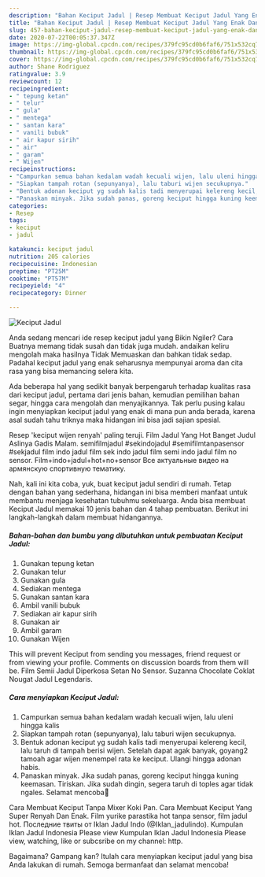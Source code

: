 ```yaml
---
description: "Bahan Keciput Jadul | Resep Membuat Keciput Jadul Yang Enak Dan Mudah"
title: "Bahan Keciput Jadul | Resep Membuat Keciput Jadul Yang Enak Dan Mudah"
slug: 457-bahan-keciput-jadul-resep-membuat-keciput-jadul-yang-enak-dan-mudah
date: 2020-07-22T00:05:37.347Z
image: https://img-global.cpcdn.com/recipes/379fc95cd0b6faf6/751x532cq70/keciput-jadul-foto-resep-utama.jpg
thumbnail: https://img-global.cpcdn.com/recipes/379fc95cd0b6faf6/751x532cq70/keciput-jadul-foto-resep-utama.jpg
cover: https://img-global.cpcdn.com/recipes/379fc95cd0b6faf6/751x532cq70/keciput-jadul-foto-resep-utama.jpg
author: Shane Rodriguez
ratingvalue: 3.9
reviewcount: 12
recipeingredient:
- " tepung ketan"
- " telur"
- " gula"
- " mentega"
- " santan kara"
- " vanili bubuk"
- " air kapur sirih"
- " air"
- " garam"
- " Wijen"
recipeinstructions:
- "Campurkan semua bahan kedalam wadah kecuali wijen, lalu uleni hingga kalis"
- "Siapkan tampah rotan (sepunyanya), lalu taburi wijen secukupnya."
- "Bentuk adonan keciput yg sudah kalis tadi menyerupai kelereng kecil, lalu taruh di tampah berisi wijen. Setelah dapat agak banyak, goyang2 tamoah agar wijen menempel rata ke keciput. Ulangi hingga adonan habis."
- "Panaskan minyak. Jika sudah panas, goreng keciput hingga kuning keemasan. Tiriskan. Jika sudah dingin, segera taruh di toples agar tidak ngales. Selamat mencoba🤗"
categories:
- Resep
tags:
- keciput
- jadul

katakunci: keciput jadul 
nutrition: 205 calories
recipecuisine: Indonesian
preptime: "PT25M"
cooktime: "PT57M"
recipeyield: "4"
recipecategory: Dinner

---
```



![Keciput Jadul](https://img-global.cpcdn.com/recipes/379fc95cd0b6faf6/751x532cq70/keciput-jadul-foto-resep-utama.jpg)

Anda sedang mencari ide resep keciput jadul yang Bikin Ngiler? Cara Buatnya memang tidak susah dan tidak juga mudah. andaikan keliru mengolah maka hasilnya Tidak Memuaskan dan bahkan tidak sedap. Padahal keciput jadul yang enak seharusnya mempunyai aroma dan cita rasa yang bisa memancing selera kita.

Ada beberapa hal yang sedikit banyak berpengaruh terhadap kualitas rasa dari keciput jadul, pertama dari jenis bahan, kemudian pemilihan bahan segar, hingga cara mengolah dan menyajikannya. Tak perlu pusing kalau ingin menyiapkan keciput jadul yang enak di mana pun anda berada, karena asal sudah tahu triknya maka hidangan ini bisa jadi sajian spesial.

Resep &#39;keciput wijen renyah&#39; paling teruji. Film Jadul Yang Hot Banget Judul Aslinya Gadis Malam. semifilmjadul #sekindojadul #semifilmtanpasensor #sekjadul film indo jadul film sek indo jadul film semi indo jadul film no sensor. Film+indo+jadul+hot+no+sensor Все актуальные видео на армянскую спортивную тематику.


Nah, kali ini kita coba, yuk, buat keciput jadul sendiri di rumah. Tetap dengan bahan yang sederhana, hidangan ini bisa memberi manfaat untuk membantu menjaga kesehatan tubuhmu sekeluarga. Anda bisa membuat Keciput Jadul memakai 10 jenis bahan dan 4 tahap pembuatan. Berikut ini langkah-langkah dalam membuat hidangannya.

<!--inarticleads1-->

##### Bahan-bahan dan bumbu yang dibutuhkan untuk pembuatan Keciput Jadul:

1. Gunakan  tepung ketan
1. Gunakan  telur
1. Gunakan  gula
1. Sediakan  mentega
1. Gunakan  santan kara
1. Ambil  vanili bubuk
1. Sediakan  air kapur sirih
1. Gunakan  air
1. Ambil  garam
1. Gunakan  Wijen


This will prevent Keciput from sending you messages, friend request or from viewing your profile. Comments on discussion boards from them will be. Film Semii Jadul Diperkosa Setan No Sensor. Suzanna Chocolate Coklat Nougat Jadul Legendaris. 

<!--inarticleads2-->

##### Cara menyiapkan Keciput Jadul:

1. Campurkan semua bahan kedalam wadah kecuali wijen, lalu uleni hingga kalis
1. Siapkan tampah rotan (sepunyanya), lalu taburi wijen secukupnya.
1. Bentuk adonan keciput yg sudah kalis tadi menyerupai kelereng kecil, lalu taruh di tampah berisi wijen. Setelah dapat agak banyak, goyang2 tamoah agar wijen menempel rata ke keciput. Ulangi hingga adonan habis.
1. Panaskan minyak. Jika sudah panas, goreng keciput hingga kuning keemasan. Tiriskan. Jika sudah dingin, segera taruh di toples agar tidak ngales. Selamat mencoba🤗


Cara Membuat Keciput Tanpa Mixer Koki Pan. Cara Membuat Keciput Yang Super Renyah Dan Enak. Film yurike parastika hot tanpa sensor, film jadul hot. Последние твиты от Iklan Jadul Indo (@Iklan_jadulindo). Kumpulan Iklan Jadul Indonesia Please view Kumpulan Iklan Jadul Indonesia Please view, watching, like or subcsribe on my channel: http. 

Bagaimana? Gampang kan? Itulah cara menyiapkan keciput jadul yang bisa Anda lakukan di rumah. Semoga bermanfaat dan selamat mencoba!
